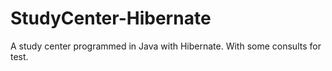 # StudyCenter-Hibernate
A study center programmed in Java with Hibernate. With some consults for test.
